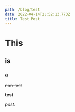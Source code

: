 ```yaml
---
path: /blog/test
date: 2022-04-14T21:52:13.773Z
title: Test Post
---
```

# This

## is

### a

~~non-test~~

**test**

*post.*